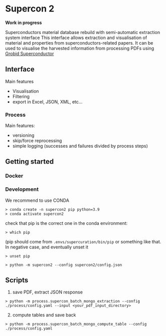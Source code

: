 # Supercon 2

**Work in progress**

Superconductors material database rebuild with semi-automatic extraction system interface
This interface allows extraction and visualisation of material and properties from superconductors-related papers.
It can be used to visualise the harvested information from processing PDFs using [Grobid Superconductor](https://github.com/lfoppiano/grobid-superconductors)

## Interface

Main features
 - Visualisation
 - Filtering
 - export in Excel, JSON, XML, etc...

### Process

Main features:
 - versioning
 - skip/force reprocessing
 - simple logging (successes and failures divided by process steps)

## Getting started

### Docker

### Development

We recommend to use CONDA

```
> conda create -n supercon2 pip python=3.9
> conda activate supercon2
```

check that pip is the correct one in the conda environment:

```
> which pip
```

(pip should come from `.envs/supercuration/bin/pip` or something like that. In negative case, and eventually unset it

```
> unset pip
```
```
> python -m supercon2 --config supercon2/config.json
```
## Scripts

1. save PDF, extract JSON response
```
> python -m process.supercon_batch_mongo_extraction --config ./process/config.yaml --input <your_pdf_input_directory>
```
2. compute tables and save back
```
> python -m process.supercon_batch_mongo_compute_table --config ./process/config.yaml
```
